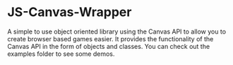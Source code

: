 # JS-Canvas-Wrapper
A simple to use object oriented library using the Canvas API to allow you to create browser based games easier. It provides the functionality of the Canvas API in the form of objects and classes.
You can check out the examples folder to see some demos.
